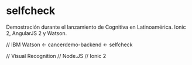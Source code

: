 # selfcheck
Demostración durante el lanzamiento de Cognitiva en Latinoamérica. Ionic 2, AngularJS 2 y Watson.

// IBM Watson  <-  cancerdemo-backend  <-  selfcheck

// Visual Recognition
// Node.JS
// Ionic 2
